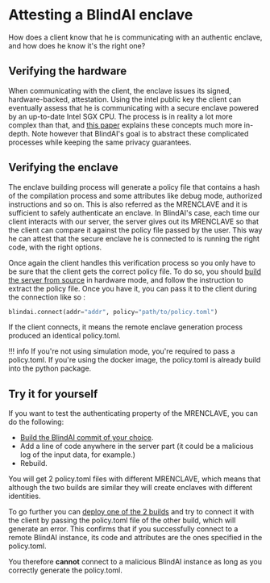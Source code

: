 # Attesting a BlindAI enclave

How does a client know that he is communicating with an authentic enclave, and how does he know it's the right one?

## Verifying the hardware

When communicating with the client, the enclave issues its signed, hardware-backed, attestation. Using the intel public key the client can eventually assess that he is communicating with a secure enclave powered by an up-to-date Intel SGX CPU. The process is in reality a lot more complex than that, and [this paper](https://eprint.iacr.org/2016/086.pdf) explains these concepts much more in-depth. Note however that BlindAI's goal is to abstract these complicated processes while keeping the same privacy guarantees.

## Verifying the enclave

The enclave building process will generate a policy file that contains a hash of the compilation process and some attributes like debug mode, authorized instructions and so on. This is also referred as the MRENCLAVE and it is sufficient to safely authenticate an enclave. In BlindAI's case, each time our client interacts with our server, the server gives out its MRENCLAVE so that the client can compare it against the policy file passed by the user. This way he can attest that the secure enclave he is connected to is running the right code, with the right options.

Once again the client handles this verification process so you only have to be sure that the client gets the correct policy file. To do so, you should [build the server from source](../advanced/build-from-sources/server.md) in hardware mode, and follow the instruction to extract the policy file. Once you have it, you can pass it to the client during the connection like so :

```py
blindai.connect(addr="addr", policy="path/to/policy.toml")
```

If the client connects, it means the remote enclave generation process produced an identical policy.toml.

!!! info
    If you're not using simulation mode, you're required to pass a policy.toml. If you're using the docker image, the policy.toml is already build into the python package. 

## Try it for yourself

If you want to test the authenticating property of the MRENCLAVE, you can do the following:

- [Build the BlindAI commit of your choice](../advanced/build-from-sources/server.md).
- Add a line of code anywhere in the server part (it could be a malicious log of the input data, for example.)
- Rebuild.

You will get 2 policy.toml files with different MRENCLAVE, which means that although the two builds are similar they will create enclaves with different identities.

To go further you can [deploy one of the 2 builds](../deploy-on-premise.md) and try to connect it with the client by passing the policy.toml file of the other build, which will generate an error. This confirms that if you successfully connect to a remote BlindAI instance, its code and attributes are the ones specified in the policy.toml.

You therefore **cannot** connect to a malicious BlindAI instance as long as you correctly generate the policy.toml.